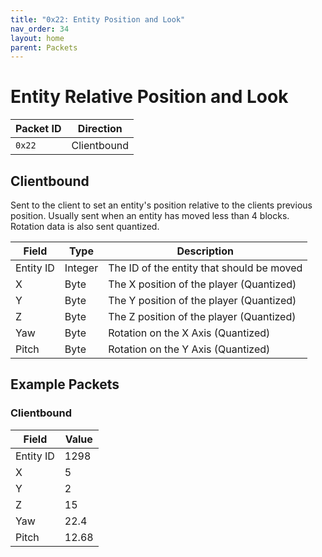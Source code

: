 ```yaml
---
title: "0x22: Entity Position and Look"
nav_order: 34
layout: home
parent: Packets
---
```

# Entity Relative Position and Look

| Packet ID | Direction |
| --------- | --------- |
| `0x22`    | Clientbound      |


## Clientbound
Sent to the client to set an entity's position relative to the clients previous position. Usually sent when an entity has moved less than 4 blocks. Rotation data is also sent quantized.

| Field  | Type   | Description                  |
| ------ | ------ | ---------------------------- |
| Entity ID | Integer | The ID of the entity that should be moved |
| X      | Byte | The X position of the player (Quantized) |
| Y      | Byte | The Y position of the player (Quantized) |
| Z      | Byte | The Z position of the player (Quantized) |
| Yaw | Byte | Rotation on the X Axis (Quantized) |
| Pitch | Byte | Rotation on the Y Axis (Quantized) |

## Example Packets

### Clientbound

| Field  | Value    |
| ------ | -------- |
| Entity ID | 1298  |
| X      | 5 |
| Y      | 2     |
| Z      | 15 |
| Yaw       | 22.4     |
| Pitch     | 12.68    |